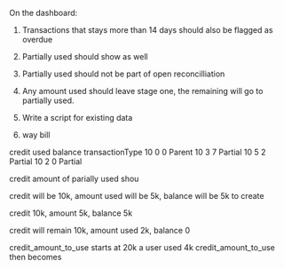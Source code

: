 On the dashboard:

 1. Transactions that stays more than 14 days should also be flagged as overdue

 2. Partially used should show as well

 3. Partially used should not be part of open reconcilliation

 4. Any amount used should leave stage one, the remaining will go to partially used.

 5. Write a script for existing data

 
 6. way bill
 
credit      used        balance   transactionType
10              0         0             Parent
10              3         7             Partial
10              5         2             Partial
10              2         0             Partial


<!-- Partially used -->

 credit amount of parially used shou

 <!-- 10k -->
 credit will be 10k, amount used will be 5k, balance will be 5k to create


 <!-- the main transaction -->
credit 10k, amount 5k, balance 5k

<!-- using the balance -->
credit will remain 10k, amount used 2k, balance 0



<!-- final stage should group amount_used -->



credit_amount_to_use starts at 20k 
a user used 4k credit_amount_to_use then becomes 